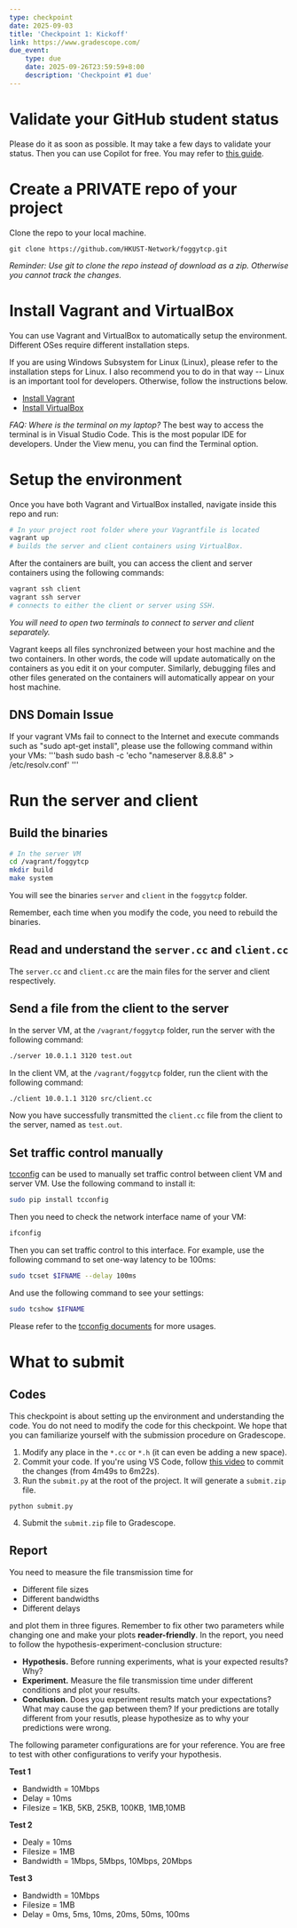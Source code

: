 ```yaml
---
type: checkpoint
date: 2025-09-03
title: 'Checkpoint 1: Kickoff'
link: https://www.gradescope.com/
due_event: 
    type: due
    date: 2025-09-26T23:59:59+8:00
    description: 'Checkpoint #1 due'
---
```


# Validate your GitHub student status

Please do it as soon as possible. It may take a few days to validate your status. Then you can use Copilot for free. You may refer to [this guide](https://docs.github.com/en/copilot/managing-copilot/managing-copilot-as-an-individual-subscriber/managing-your-copilot-subscription/getting-free-access-to-copilot-as-a-student-teacher-or-maintainer).

# Create a **PRIVATE** repo of your project

Clone the repo to your local machine.
```
git clone https://github.com/HKUST-Network/foggytcp.git
```
*Reminder: Use git to clone the repo instead of download as a zip. Otherwise you cannot track the changes.*

# Install Vagrant and VirtualBox

You can use Vagrant and VirtualBox to automatically setup the environment. Different OSes require different installation steps.

If you are using Windows Subsystem for Linux (Linux), please refer to the installation steps for Linux. I also recommend you to do in that way -- Linux is an important tool for developers.
Otherwise, follow the instructions below.

* [Install Vagrant](https://www.vagrantup.com/downloads.html)
* [Install VirtualBox](https://www.virtualbox.org/wiki/Downloads)

*FAQ: Where is the terminal on my laptop?* The best way to access the terminal is in Visual Studio Code. This is the most popular IDE for developers. Under the View menu, you can find the Terminal option. 

# Setup the environment

Once you have both Vagrant and VirtualBox installed, navigate inside this repo and run:

```bash
# In your project root folder where your Vagrantfile is located
vagrant up
# builds the server and client containers using VirtualBox.
```

After the containers are built, you can access the client and server containers using the following commands:
```bash
vagrant ssh client
vagrant ssh server
# connects to either the client or server using SSH.
```
*You will need to open two terminals to connect to server and client separately.*

Vagrant keeps all files synchronized between your host machine and the two containers. 
In other words, the code will update automatically on the containers as you edit it on your computer. 
Similarly, debugging files and other files generated on the containers will automatically appear on your host machine.

## DNS Domain Issue

If your vagrant VMs fail to connect to the Internet and execute commands such as "sudo apt-get install", please use the following command within your VMs:
'''bash
sudo bash -c 'echo "nameserver 8.8.8.8" > /etc/resolv.conf'
'''

# Run the server and client

## Build the binaries

```bash
# In the server VM
cd /vagrant/foggytcp
mkdir build
make system
```
You will see the binaries `server` and `client` in the `foggytcp` folder.

Remember, each time when you modify the code, you need to rebuild the binaries.

## Read and understand the `server.cc` and `client.cc`

The `server.cc` and `client.cc` are the main files for the server and client respectively.


## Send a file from the client to the server

In the server VM, at the `/vagrant/foggytcp` folder, run the server with the following command:
```bash
./server 10.0.1.1 3120 test.out
```

In the client VM, at the `/vagrant/foggytcp` folder, run the client with the following command:
```bash
./client 10.0.1.1 3120 src/client.cc
```

Now you have successfully transmitted the `client.cc` file from the client to the server, named as `test.out`.


## Set traffic control manually
[tcconfig](https://tcconfig.readthedocs.io/en/latest/index.html) can be used to manually set traffic control between client VM and server VM. Use the following command to install it:
```bash
sudo pip install tcconfig
```

Then you need to check the network interface name of your VM:
```bash
ifconfig
```

Then you can set traffic control to this interface. For example, use the following command to set one-way latency to be 100ms:
```bash
sudo tcset $IFNAME --delay 100ms
```

And use the following command to see your settings:
```bash
sudo tcshow $IFNAME
```

Please refer to the [tcconfig documents](https://tcconfig.readthedocs.io/en/latest/index.html) for more usages.

# What to submit

## Codes

This checkpoint is about setting up the environment and understanding the code.
You do not need to modify the code for this checkpoint.
We hope that you can familiarize yourself with the submission procedure on Gradescope.

1. Modify any place in the `*.cc` or `*.h` (it can even be adding a new space).
2. Commit your code. If you're using VS Code, follow [this video](https://youtu.be/9cMWR-EGFuY?si=etqYwMOt5sz1QgCL&t=289) to commit the changes (from 4m49s to 6m22s).
3. Run the `submit.py` at the root of the project. It will generate a `submit.zip` file.
```
python submit.py
```
4. Submit the `submit.zip` file to Gradescope.

## Report
You need to measure the file transmission time for
* Different file sizes
* Different bandwidths
* Different delays

and plot them in three figures. Remember to fix other two parameters while changing one and make your plots **reader-friendly**. In the report, you need to follow the hypothesis-experiment-conclusion structure: 

* **Hypothesis.** Before running experiments, what is your expected results? Why?
* **Experiment.** Measure the file transmission time under different conditions and plot your results.
* **Conclusion.** Does you experiment results match your expectations? What may cause the gap between them? If your predictions are totally different from your resutls, please hypothesize as to why your predictions were wrong.

The following parameter configurations are for your reference. You are free to test with other configurations to verify your hypothesis.

**Test 1**
- Bandwidth = 10Mbps
- Delay = 10ms
- Filesize = 1KB, 5KB, 25KB, 100KB, 1MB,10MB

**Test 2**
- Dealy = 10ms
- Filesize = 1MB
- Bandwidth = 1Mbps, 5Mbps, 10Mbps, 20Mbps

**Test 3**
- Bandwidth = 10Mbps
- Filesize = 1MB
- Delay = 0ms, 5ms, 10ms, 20ms, 50ms, 100ms
